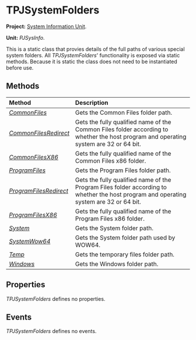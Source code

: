 # TPJSystemFolders

**Project:** [System Information Unit](../API.md).

**Unit:** _PJSysInfo_.

This is a static class that provies details of the full paths of various special system folders. All _TPJSystemFolders_'  functionality is exposed via static methods. Because it is static the class does not need to be instantiated before use.

## Methods

| Method | Description |
|:-------|:------------|
| _[CommonFiles](./TPJSystemFolders-CommonFiles.md)_ | Gets the Common Files folder path. |
| _[CommonFilesRedirect](./TPJSystemFolders-CommonFilesRedirect.md)_ | Gets the fully qualified name of the Common Files folder according to whether the host program and operating system are 32 or 64 bit. |
| _[CommonFilesX86](./TPJSystemFolders-CommonFilesX86.md)_ | Gets the fully qualified name of the Common Files x86 folder. |
| _[ProgramFiles](./TPJSystemFolders-ProgramFiles.md)_ | Gets the Program Files folder path. |
| _[ProgramFilesRedirect](./TPJSystemFolders-ProgramFilesRedirect.md)_ | Gets the fully qualified name of the Program Files folder according to whether the host program and operating system are 32 or 64 bit. |
| _[ProgramFilesX86](./TPJSystemFolders-ProgramFilesX86.md)_ | Gets the fully qualified name of the Program Files x86 folder. |
| _[System](./TPJSystemFolders-System.md)_ | Gets the System folder path. |
| _[SystemWow64](./TPJSystemFolders-SystemWow64.md)_ | Gets the System folder path used by WOW64. |
| _[Temp](./TPJSystemFolders-Temp.md)_ | Gets the temporary files folder path. |
| _[Windows](./TPJSystemFolders-Windows.md)_ | Gets the Windows folder path. |

## Properties

_TPJSystemFolders_ defines no properties.

## Events

_TPJSystemFolders_ defines no events.

